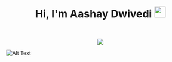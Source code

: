 <h1 align="center">
Hi, I'm Aashay Dwivedi
  <img src="https://media.giphy.com/media/hvRJCLFzcasrR4ia7z/giphy.gif" width="30"></h1>
 <!--<img src="https://komarev.com/ghpvc/?username=I-am-vishalmaurya&label=Profile%20Views&color=0e75b6&style=flat" align='right' alt="vishalmaurya" />-->
<br/>

<!-- Typing SVG by DenverCoder1 - https://github.com/DenverCoder1/readme-typing-svg -->
<p align="center">
  <a href="https://github.com/DenverCoder1/readme-typing-svg"><img src="https://readme-typing-svg.herokuapp.com?lines=Computer+Science+Student;Data+Science+Nerd;Writer;Math%20|%20AI%20|%20ML%20Enthusiastic;Always%20learning%20new%20things&center=true&width=380&height=45"></a>
</p>

![Alt Text](https://giphy.com/embed/xT4Aphm45GMfpVEUxO.gif)

